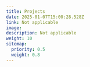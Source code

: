 ```yaml
---
title: Projects
date: 2025-01-07T15:00:28.528Z
link: Not applicable
image: 
description: Not applicable
weight: 10
sitemap:
  priority: 0.5
  weight: 0.8
---
```

<!--

This page represents the landing page for "creations" section. It is also shown under the homepage header for "creations". It should be therefore relatively short and sweet.

\-->
